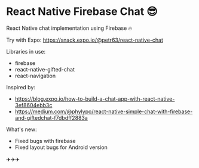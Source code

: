 # React Native Firebase Chat 😎

React Native chat implementation using Firebase 🔥

Try with Expo: https://snack.expo.io/@petr63/react-native-chat

Libraries in use:
- firebase
- react-native-gifted-chat
- react-navigation

Inspired by:
- https://blog.expo.io/how-to-build-a-chat-app-with-react-native-3ef8604ebb3c
- https://medium.com/@phylypo/react-native-simple-chat-with-firebase-and-giftedchat-f7dbdff2883a

What's new:
- Fixed bugs with firebase
- Fixed layout bugs for Android version


✈️✈️✈️
